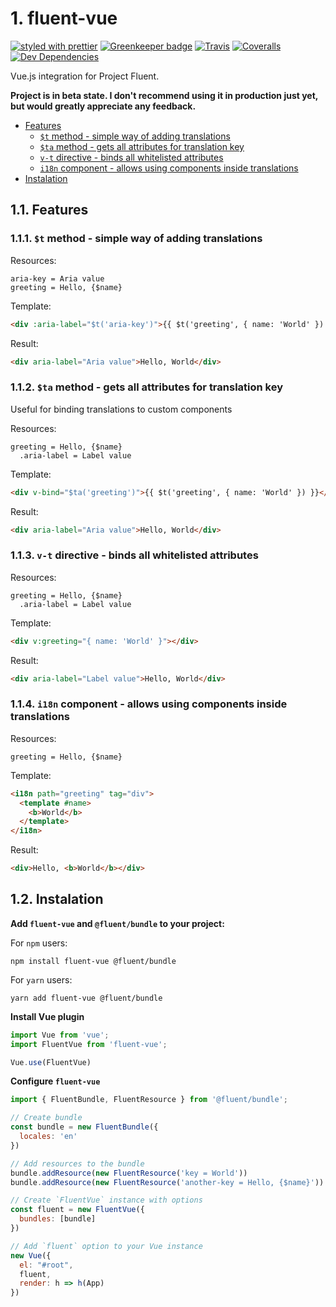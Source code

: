 # 1. fluent-vue

[![styled with prettier](https://img.shields.io/badge/styled_with-prettier-ff69b4.svg)](https://github.com/prettier/prettier)
[![Greenkeeper badge](https://badges.greenkeeper.io/Demivan/fluent-vue.svg)](https://greenkeeper.io/)
[![Travis](https://img.shields.io/travis/Demivan/fluent-vue.svg)](https://travis-ci.org/Demivan/fluent-vue)
[![Coveralls](https://img.shields.io/coveralls/Demivan/fluent-vue.svg)](https://coveralls.io/github/Demivan/fluent-vue)
[![Dev Dependencies](https://david-dm.org/Demivan/fluent-vue/dev-status.svg)](https://david-dm.org/Demivan/fluent-vue?type=dev)

Vue.js integration for Project Fluent.

**Project is in beta state. I don't recommend using it in production just yet, but would greatly appreciate any feedback.**

<!-- TOC depthfrom:2 -->

- [Features](#features)
	- [`$t` method - simple way of adding translations](#t-method---simple-way-of-adding-translations)
	- [`$ta` method - gets all attributes for translation key](#ta-method---gets-all-attributes-for-translation-key)
	- [`v-t` directive - binds all whitelisted attributes](#v-t-directive---binds-all-whitelisted-attributes)
	- [`i18n` component - allows using components inside translations](#i18n-component---allows-using-components-inside-translations)
- [Instalation](#instalation)

<!-- /TOC -->

## 1.1. Features

### 1.1.1. `$t` method - simple way of adding translations

Resources:
```
aria-key = Aria value
greeting = Hello, {$name}
```

Template:
```html
<div :aria-label="$t('aria-key')">{{ $t('greeting', { name: 'World' }) }}</div>
```

Result:
```html
<div aria-label="Aria value">Hello, ⁨World⁩</div>
```

### 1.1.2. `$ta` method - gets all attributes for translation key
Useful for binding translations to custom components

Resources:
```
greeting = Hello, {$name}
  .aria-label = Label value
```

Template:
```html
<div v-bind="$ta('greeting')">{{ $t('greeting', { name: 'World' }) }}</div>
```

Result:
```html
<div aria-label="Aria value">Hello, ⁨World⁩</div>
```

### 1.1.3. `v-t` directive - binds all whitelisted attributes

Resources:
```
greeting = Hello, {$name}
  .aria-label = Label value
```

Template:
```html
<div v:greeting="{ name: 'World' }"></div>
```

Result:
```html
<div aria-label="Label value">Hello, ⁨World⁩</div>
```

### 1.1.4. `i18n` component - allows using components inside translations

Resources:
```
greeting = Hello, {$name}
```

Template:
```html
<i18n path="greeting" tag="div">
  <template #name>
    <b>World</b>
  </template>
</i18n>
```

Result:
```html
<div>Hello, ⁨<b>World</b>⁩</div>
```

## 1.2. Instalation

**Add `fluent-vue` and `@fluent/bundle` to your project:**

For `npm` users:
```
npm install fluent-vue @fluent/bundle
```

For `yarn` users:
```
yarn add fluent-vue @fluent/bundle
```

**Install Vue plugin**

```js
import Vue from 'vue';
import FluentVue from 'fluent-vue';

Vue.use(FluentVue)
```

**Configure `fluent-vue`**
```js
import { FluentBundle, FluentResource } from '@fluent/bundle';

// Create bundle
const bundle = new FluentBundle({
  locales: 'en'
})

// Add resources to the bundle 
bundle.addResource(new FluentResource('key = World'))
bundle.addResource(new FluentResource('another-key = Hello, {$name}'))

// Create `FluentVue` instance with options
const fluent = new FluentVue({
  bundles: [bundle]
})

// Add `fluent` option to your Vue instance
new Vue({
  el: "#root",
  fluent,
  render: h => h(App)
})
```
